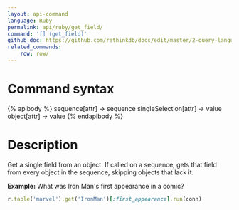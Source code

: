 ```yaml
---
layout: api-command 
language: Ruby
permalink: api/ruby/get_field/
command: '[] (get_field)'
github_doc: https://github.com/rethinkdb/docs/edit/master/2-query-language/api/ruby/document-manipulation/get_field.md
related_commands:
    row: row/
---
```


# Command syntax #

{% apibody %}
sequence[attr] &rarr; sequence
singleSelection[attr] &rarr; value
object[attr] &rarr; value
{% endapibody %}

# Description #

Get a single field from an object. If called on a sequence, gets that field from every
object in the sequence, skipping objects that lack it.

__Example:__ What was Iron Man's first appearance in a comic?

```rb
r.table('marvel').get('IronMan')[:first_appearance].run(conn)
```


